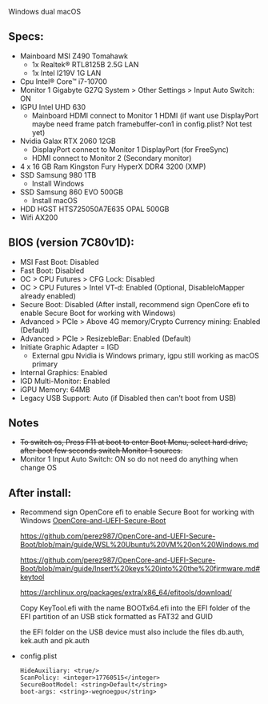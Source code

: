 Windows dual macOS

## Specs:
- Mainboard MSI Z490 Tomahawk
  + 1x Realtek® RTL8125B 2.5G LAN
  + 1x Intel I219V 1G LAN
- Cpu Intel® Core™ i7-10700
- Monitor 1 Gigabyte G27Q System > Other Settings > Input Auto Switch: ON
- IGPU Intel UHD 630
  + Mainboard HDMI connect to Monitor 1 HDMI (if want use DisplayPort maybe need frame patch framebuffer-con1 in config.plist? Not test yet)
- Nvidia Galax RTX 2060 12GB
  + DisplayPort connect to Monitor 1 DisplayPort (for FreeSync)
  + HDMI connect to Monitor 2 (Secondary monitor)
- 4 x 16 GB Ram Kingston Fury HyperX DDR4 3200 (XMP)
- SSD Samsung 980 1TB
  + Install Windows
- SSD Samsung 860 EVO 500GB
  + Install macOS
- HDD HGST HTS725050A7E635  OPAL 500GB
- Wifi AX200

## BIOS (version 7C80v1D):
- MSI Fast Boot: Disabled
- Fast Boot: Disabled
- OC > CPU Futures > CFG Lock: Disabled
- OC > CPU Futures > Intel VT-d: Enabled (Optional, DisableIoMapper already enabled)
- Secure Boot: Disabled (After install, recommend sign OpenCore efi to enable Secure Boot for working with Windows)
- Advanced > PCIe > Above 4G memory/Crypto Currency mining: Enabled (Default)
- Advanced > PCIe > ResizebleBar: Enabled (Default)
- Initiate Graphic Adapter = IGD
  + External gpu Nvidia is Windows primary, igpu still working as macOS primary
- Internal Graphics: Enabled
- IGD Multi-Monitor: Enabled
- iGPU Memory: 64MB
- Legacy USB Support: Auto (if Disabled then can't boot from USB)

## Notes
- ~~To switch os, Press F11 at boot to enter Boot Menu, select hard drive, after boot few seconds switch Monitor 1 sources.~~
- Monitor 1 Input Auto Switch: ON so do not need do anything when change OS

## After install:
- Recommend sign OpenCore efi to enable Secure Boot for working with Windows [OpenCore-and-UEFI-Secure-Boot](https://github.com/perez987/OpenCore-and-UEFI-Secure-Boot)

  https://github.com/perez987/OpenCore-and-UEFI-Secure-Boot/blob/main/guide/WSL%20Ubuntu%20VM%20on%20Windows.md

  https://github.com/perez987/OpenCore-and-UEFI-Secure-Boot/blob/main/guide/Insert%20keys%20into%20the%20firmware.md#keytool

  https://archlinux.org/packages/extra/x86_64/efitools/download/

  Copy KeyTool.efi with the name BOOTx64.efi into the EFI folder of the EFI partition of an USB stick formatted as FAT32 and GUID

  the EFI folder on the USB device must also include the files db.auth, kek.auth and pk.auth
- config.plist
  ```
  HideAuxiliary: <true/>
  ScanPolicy: <integer>17760515</integer>
  SecureBootModel: <string>Default</string>
  boot-args: <string>-wegnoegpu</string>
  ```